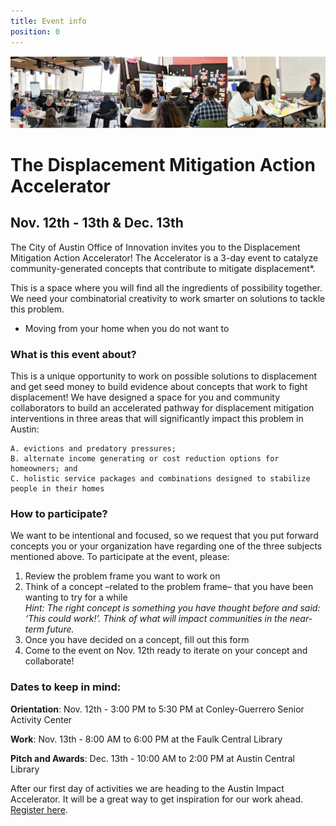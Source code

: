 ```yaml
---
title: Event info
position: 0
---
```


![Action accelerator logo](/assets/img/projects/Displacement-Mitigation-Action-Accelerator/BANNERGITHUB.png)

# The Displacement Mitigation Action Accelerator 

## Nov. 12th - 13th & Dec. 13th 


The City of Austin Office of Innovation invites you to the Displacement Mitigation Action Accelerator! The Accelerator is a 3-day event to catalyze community-generated concepts that contribute to mitigate displacement*. 

This is a space where you will find all the ingredients of possibility together. We need your combinatorial creativity to work smarter on solutions to tackle this problem. 

* Moving from your home when you do not want to

### What is this event about? 

This is a unique opportunity to work on possible solutions to displacement and get seed money to build evidence about concepts that work to fight displacement! We have designed a space for you and community collaborators to build an accelerated pathway for displacement mitigation interventions in three areas that will significantly impact this problem in Austin: 

   
    A. evictions and predatory pressures; 
    B. alternate income generating or cost reduction options for homeowners; and 
    C. holistic service packages and combinations designed to stabilize people in their homes

### How to participate? 

We want to be intentional and focused, so we request that you put forward concepts you or your organization have regarding one of the three subjects mentioned above. To participate at the event, please: 

1. Review the problem frame you want to work on
2. Think of a concept –related to the problem frame– that you have been wanting to try for a while   
   *Hint: The right concept is something you have thought before and said: ‘This could work!’. Think of what will impact          communities in the near-term future.*
3. Once you have decided on a concept, fill out this form
4. Come to the event on Nov. 12th ready to iterate on your concept and collaborate! 

### Dates to keep in mind: 


**Orientation**: Nov. 12th - 3:00 PM to 5:30 PM at Conley-Guerrero Senior Activity Center

**Work**: Nov. 13th - 8:00 AM to 6:00 PM at the Faulk Central Library 

**Pitch and Awards**: Dec. 13th - 10:00 AM to 2:00 PM at Austin Central Library 



After our first day of activities we are heading to the Austin Impact Accelerator. It will be a great way to get inspiration for our work ahead. [Register here](https://go.impacthubaustin.com/accelerator-community-showcase-day).



